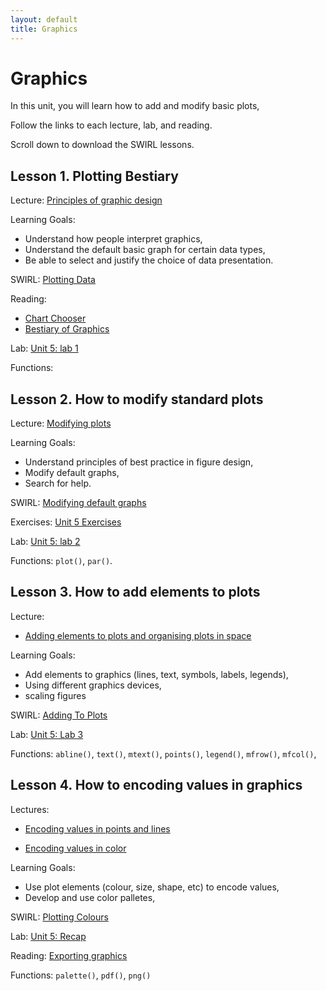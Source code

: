 ```yaml
---
layout: default
title: Graphics
---
```


# Graphics 

In this unit, you will learn how to add and modify basic plots, 

Follow the links to each lecture, lab, and reading.

Scroll down to download the SWIRL lessons.



## Lesson 1. Plotting Bestiary

Lecture: [Principles of graphic design](../unit5/principles-of-graphics.html)

Learning Goals:
 - Understand how people interpret graphics,
 - Understand the default basic graph for certain data types,
 - Be able to select and justify the choice of data presentation.

SWIRL: [Plotting Data]()

Reading: 
 - [Chart Chooser](http://intro2r.info/unit5/img/ChartChooser.pdf)
 - [Bestiary of Graphics](../unit5/bestiary-graphics.html)

Lab: [Unit 5: lab 1](../unit5/labs.html)

Functions: 

## Lesson 2. How to modify standard plots

Lecture: [Modifying plots](../unit5/modifying-plots.html)

Learning Goals:

 - Understand principles of best practice in figure design,
 - Modify default graphs,
 - Search for help.

SWIRL: [Modifying default graphs](../unit5/swirl/Modifying_Standard_Plots.html)

Exercises: [Unit 5 Exercises](../unit5/exercises.html)

Lab: [Unit 5: lab 2](../unit5/labs.html)

Functions: `plot()`, `par()`.



## Lesson 3. How to add elements to plots

Lecture: 

 - [Adding elements to plots and organising plots in space](../unit5/adding-to-plots.html)

Learning Goals:
 - Add elements to graphics (lines, text, symbols, labels, legends),
 - Using different graphics devices,
 - scaling figures

SWIRL: [Adding To Plots](../unit5/swirl/Adding_To_Plots.html)

Lab: [Unit 5: Lab 3](../unit5/labs.html)

Functions: `abline()`, `text()`, `mtext()`, `points()`, `legend()`, `mfrow()`, `mfcol()`,


## Lesson 4. How to encoding values in graphics

Lectures:

 - [Encoding values in points and lines](../unit5/encoding-values.html)

 - [Encoding values in color](../unit5/using-colour.html)


Learning Goals:
 - Use plot elements (colour, size, shape, etc) to encode values,
 - Develop and use color palletes,


SWIRL: [Plotting Colours](../unit5/swirl/Plotting_Colours.html)

Lab: [Unit 5: Recap](../unit5/labs.html)

Reading: [Exporting graphics](../unit5/exporting-graphics.html)

Functions: `palette()`, `pdf()`, `png()`


